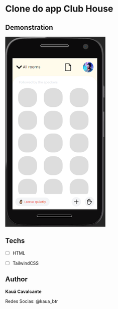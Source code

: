 # Clone do app Club House

## Demonstration

<img src="./assets/demo.png" alt="Exemplo">

## Techs

* [ ] HTML

* [ ] TailwindCSS

## Author

**Kauã Cavalcante**

Redes Socias: @kaua_btr
